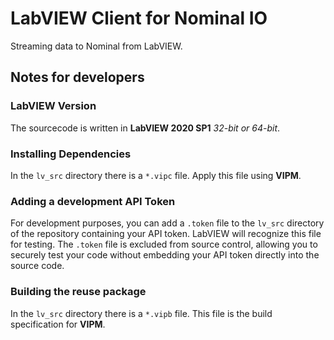# LabVIEW Client for Nominal IO
Streaming data to Nominal from LabVIEW.


## Notes for developers
### LabVIEW Version
The sourcecode is written in **LabVIEW 2020 SP1** _32-bit or 64-bit_.

### Installing Dependencies
In the `lv_src` directory there is a `*.vipc` file. Apply this file using **VIPM**.

### Adding a development API Token
For development purposes, you can add a `.token` file to the `lv_src` directory of the repository containing your API token. LabVIEW will recognize this file for testing. The `.token` file is excluded from source control, allowing you to securely test your code without embedding your API token directly into the source code.

### Building the reuse package
In the `lv_src` directory there is a `*.vipb` file. This file is the build specification for **VIPM**.
